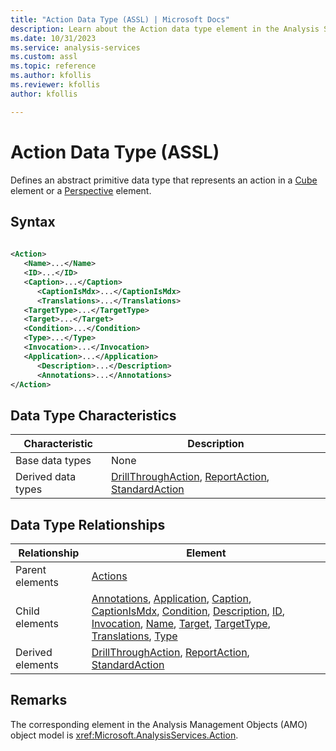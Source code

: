 ```yaml
---
title: "Action Data Type (ASSL) | Microsoft Docs"
description: Learn about the Action data type element in the Analysis Services Scripting Language (ASSL) schema.
ms.date: 10/31/2023
ms.service: analysis-services
ms.custom: assl
ms.topic: reference
ms.author: kfollis
ms.reviewer: kfollis
author: kfollis

---
```

# Action Data Type (ASSL)

  Defines an abstract primitive data type that represents an action in a [Cube](../objects/cube-element-assl.md) element or a [Perspective](../objects/perspective-element-assl.md) element.  
  
## Syntax  
  
```xml  
  
<Action>  
   <Name>...</Name>  
   <ID>...</ID>  
   <Caption>...</Caption>  
      <CaptionIsMdx>...</CaptionIsMdx>  
      <Translations>...</Translations>  
   <TargetType>...</TargetType>  
   <Target>...</Target>  
   <Condition>...</Condition>  
   <Type>...</Type>  
   <Invocation>...</Invocation>  
   <Application>...</Application>  
      <Description>...</Description>  
      <Annotations>...</Annotations>  
</Action>  
```  
  
## Data Type Characteristics  
  
|Characteristic|Description|  
|--------------------|-----------------|  
|Base data types|None|  
|Derived data types|[DrillThroughAction](drillthroughaction-data-type-assl.md), [ReportAction](reportaction-data-type-assl.md), [StandardAction](standardaction-data-type-assl.md)|  
  
## Data Type Relationships  
  
|Relationship|Element|  
|------------------|-------------|  
|Parent elements|[Actions](../collections/actions-element-assl.md)|  
|Child elements|[Annotations](../collections/annotations-element-assl.md), [Application](../properties/application-element-assl.md), [Caption](../properties/caption-element-assl.md), [CaptionIsMdx](../properties/captionismdx-element-assl.md), [Condition](../properties/condition-element-assl.md), [Description](../properties/description-element-assl.md), [ID](../properties/id-element-assl.md), [Invocation](../properties/invocation-element-assl.md), [Name](../properties/name-element-assl.md), [Target](../properties/target-element-assl.md), [TargetType](../properties/targettype-element-assl.md), [Translations](../collections/translations-element-assl.md), [Type](../properties/type-element-action-assl.md)|  
|Derived elements|[DrillThroughAction](drillthroughaction-data-type-assl.md), [ReportAction](reportaction-data-type-assl.md), [StandardAction](standardaction-data-type-assl.md)|  
  
## Remarks  

 The corresponding element in the Analysis Management Objects (AMO) object model is <xref:Microsoft.AnalysisServices.Action>.  
